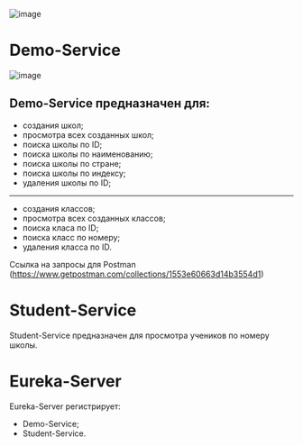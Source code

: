 ![image](https://user-images.githubusercontent.com/49644368/56210177-e911e580-605d-11e9-9709-6c66e0f67dcf.png)

# Demo-Service

![image](https://user-images.githubusercontent.com/49644368/56210321-45750500-605e-11e9-9008-9c3d2ef4a96e.png)

## Demo-Service предназначен для:
* создания школ;
* просмотра всех созданных школ;
* поиска школы по ID;
* поиска школы по наименованию;
* поиска школы по стране;
* поиска школы по индексу;
* удаления школы по ID;
---
* создания классов;
* просмотра всех созданных классов;
* поиска класа по ID;
* поиска класс по номеру;
* удаления класса по ID. 

Ссылка на запросы для Postman (https://www.getpostman.com/collections/1553e60663d14b3554d1)

# Student-Service
Student-Service предназначен для просмотра учеников по номеру школы.

# Eureka-Server
Eureka-Server регистрирует:
* Demo-Service;
* Student-Service.
